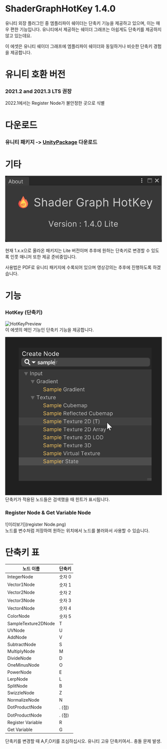 # ShaderGraphHotKey 1.4.0
유니티 외장 플러그인 중 엠플리파이 쉐이더는 단축키 기능을 제공하고 있으며, 이는 매우 편한 기능입니다.
유니티에서 제공하는 쉐이더 그래프는 아쉽게도 단축키를 제공하지 않고 있는데요.

이 에셋은 유니티 쉐이더 그래프에 엠플리파이 쉐이더와 동일하거나 비슷한 단축키 경험을 제공합니다.

# 유니티 호환 버전
### 2021.2 and 2021.3 LTS 권장

2022.1에서는 Register Node가 불안정한 곳으로 식별

# 다운로드
### 유니티 패키지 -> [UnityPackage](https://github.com/NK-Studio/ShaderGraphHotKey/releases) 다운로드

# 기타
![미리보기](preview.png)

현재 1.x.x으로 올라온 패키지는 Lite 버전이며 추후에 원하는 단축키로 변경할 수 있도록 인풋 매니저 또한 제공 준비중입니다.

사용법은 PDF로 유니티 패키지에 수록되어 있으며 영상강의는 추후에 진행하도록 하겠습니다.

# 기능
### HotKey (단축키)
![HotKeyPreview](https://github.com/NK-Studio/ShaderGraphHotKey/blob/main/hotkey.gif)   
이 에셋의 메인 기능인 단축키 기능을 제공합니다.

![미리보기](hintPreview.png)   
단축키가 적용된 노드들은 검색했을 때 힌트가 표시됩니다.

### Register Node & Get Variable Node
![미리보기](register Node.png)   
노드를 변수처럼 저장하여 원하는 위치에서 노드를 불러와서 사용할 수 있습니다.

# 단축키 표
|노드 이름|단축키|
|------|---|
|IntegerNode|숫자 0|
|Vector1Node|숫자 1|
|Vector2Node|숫자 2|
|Vector3Node|숫자 3|
|Vector4Node|숫자 4|
|ColorNode|숫자 5|
|SampleTexture2DNode|T|
|UVNode|U|
|AddNode|V|
|SubtractNode|S|
|MultiplyNode|M|
|DivideNode|D|
|OneMinusNode|O|
|PowerNode|E|
|LerpNode|L|
|SplitNode|B|
|SwizzleNode|Z|
|NormalizeNode|N|
|DotProductNode|. (점)|
|DotProductNode|. (점)|
|Register Variable|R|
|Get Variable|G|

단축키를 변경할 때 A,F,O키를 조심하십시오.
유니티 고유 단축키여서.. 충돌 문제 발생.
